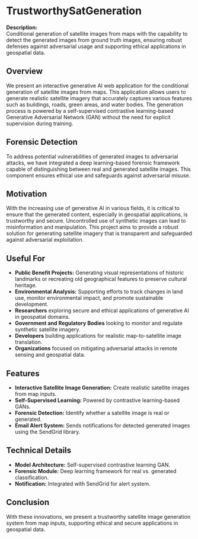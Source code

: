 # TrustworthySatGeneration

**Description:**  
Conditional generation of satellite images from maps with the capability to detect the generated images from ground truth images, ensuring robust defenses against adversarial usage and supporting ethical applications in geospatial data.

## Overview
We present an interactive generative AI web application for the conditional generation of satellite images from maps. This application allows users to generate realistic satellite imagery that accurately captures various features such as buildings, roads, green areas, and water bodies. The generation process is powered by a self-supervised contrastive learning-based Generative Adversarial Network (GAN) without the need for explicit supervision during training.

## Forensic Detection
To address potential vulnerabilities of generated images to adversarial attacks, we have integrated a deep learning-based forensic framework capable of distinguishing between real and generated satellite images. This component ensures ethical use and safeguards against adversarial misuse.

## Motivation
With the increasing use of generative AI in various fields, it is critical to ensure that the generated content, especially in geospatial applications, is trustworthy and secure. Uncontrolled use of synthetic images can lead to misinformation and manipulation. This project aims to provide a robust solution for generating satellite imagery that is transparent and safeguarded against adversarial exploitation.

## Useful For
- **Public Benefit Projects:** Generating visual representations of historic landmarks or recreating old geographical features to preserve cultural heritage.
- **Environmental Analysis:** Supporting efforts to track changes in land use, monitor environmental impact, and promote sustainable development.
- **Researchers** exploring secure and ethical applications of generative AI in geospatial domains.
- **Government and Regulatory Bodies** looking to monitor and regulate synthetic satellite imagery.
- **Developers** building applications for realistic map-to-satellite image translation.
- **Organizations** focused on mitigating adversarial attacks in remote sensing and geospatial data.


## Features
- **Interactive Satellite Image Generation:** Create realistic satellite images from map inputs.
- **Self-Supervised Learning:** Powered by contrastive learning-based GANs.
- **Forensic Detection:** Identify whether a satellite image is real or generated.
- **Email Alert System:** Sends notifications for detected generated images using the SendGrid library.

## Technical Details
- **Model Architecture:** Self-supervised contrastive learning GAN.
- **Forensic Module:** Deep learning framework for real vs. generated classification.
- **Notification:** Integrated with SendGrid for alert system.

## Conclusion
With these innovations, we present a trustworthy satellite image generation system from map inputs, supporting ethical and secure applications in geospatial data.


